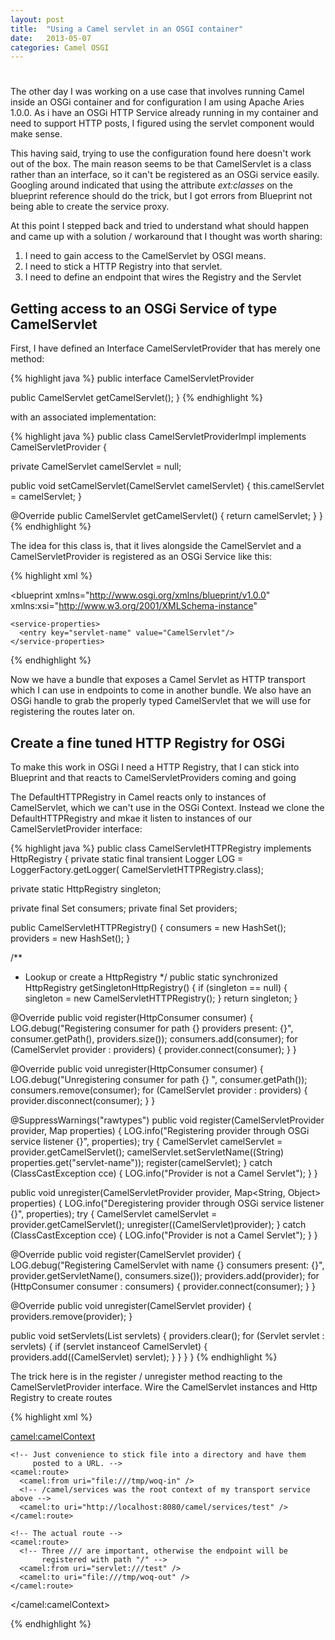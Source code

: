 ```yaml
---
layout: post
title:  "Using a Camel servlet in an OSGI container" 
date:   2013-05-07 
categories: Camel OSGI
---
```

# 

The other day I was working on a use case that involves running Camel inside an OSGi container and for configuration I am using Apache Aries 1.0.0. As i have an OSGi HTTP Service already running in my container and need to support HTTP posts, I figured using the servlet component would make sense.

This having said, trying to use the configuration found here doesn't work out of the box. The main reason seems to be that CamelServlet is a class rather than an interface, so it can't be registered as an OSGi service easily. Googling around indicated that using the attribute *ext:classes* on the blueprint reference should do the trick, but I got errors from Blueprint not being able to create the service proxy.

At this point I stepped back and tried to understand what should happen and came up with a solution / workaround that I thought was worth sharing:

1. I need to gain access to the CamelServlet by OSGI means.
1. I need to stick a HTTP Registry into that servlet.
1. I need to define an endpoint that wires the Registry and the Servlet

## Getting access to an OSGi Service of type CamelServlet 

First, I have defined an Interface CamelServletProvider that has merely one method:

{% highlight java %}
public interface CamelServletProvider

  public CamelServlet getCamelServlet();
}
{% endhighlight %}

with an associated implementation:

{% highlight java %}
public class CamelServletProviderImpl implements CamelServletProvider {

  private CamelServlet camelServlet = null;

  public void setCamelServlet(CamelServlet camelServlet) {
    this.camelServlet = camelServlet;
  }

  @Override
  public CamelServlet getCamelServlet() {
    return camelServlet;
  }
}
{% endhighlight %}

The idea for this class is, that it lives alongside the CamelServlet and a CamelServletProvider is registered as an OSGi Service like this:

{% highlight xml %}
<?xml version="1.0" encoding="UTF-8" standalone="no"?>

<blueprint
  xmlns="http://www.osgi.org/xmlns/blueprint/v1.0.0"
  xmlns:xsi="http://www.w3.org/2001/XMLSchema-instance"
  >

  <bean 
    id="camelServlet" 
    class="org.apache.camel.component.servlet.CamelHttpTransportServlet" />

  <bean 
    id="servletProvider" 
    class="de.woq.camel.sib.servlet.internal.CamelServletProviderImpl">
    <property name="camelServlet" ref="camelServlet" />
  </bean>

  <service ref="camelServlet" interface="javax.servlet.Servlet" >
    <service-properties>
      <entry key="alias" value="/camel/services" />
      <entry key="matchOnUriPrefix" value="true" />
      <entry key="servlet-name" value="CamelServlet"/>
      <entry key="osgi.web.contextpath" value="/camel/services" />
    </service-properties>
  </service>

  <service 
    ref="servletProvider"
    interface="de.woq.camel.sib.servlet.CamelServletProvider">

    <service-properties>
      <entry key="servlet-name" value="CamelServlet"/>
    </service-properties>
  </service>

</blueprint>
{% endhighlight %}

Now we have a bundle that exposes a Camel Servlet as HTTP transport which I can use in endpoints to come in another bundle. We also have an OSGi handle to grab the properly typed CamelServlet that we will use for registering the routes later on.

## Create a fine tuned HTTP Registry for OSGi   

To make this work in OSGi I need a HTTP Registry, that I can stick into Blueprint and that reacts to CamelServletProviders coming and going 

The DefaultHTTPRegistry in Camel reacts only to instances of CamelServlet, which we can't use in the OSGi Context. Instead we clone the DefaultHTTPRegistry and mkae it listen to instances of our CamelServletProvider interface:

{% highlight java %}
public class  CamelServletHTTPRegistry implements HttpRegistry {
  private static final transient Logger LOG = LoggerFactory.getLogger( CamelServletHTTPRegistry.class);

  private static HttpRegistry singleton;

  private final Set consumers;
  private final Set providers;

  public  CamelServletHTTPRegistry() {
    consumers = new HashSet();
    providers = new HashSet();
  }

  /**
   * Lookup or create a HttpRegistry
   */
  public static synchronized HttpRegistry getSingletonHttpRegistry() {
    if (singleton == null) {
      singleton = new  CamelServletHTTPRegistry();
    }
    return singleton;
  }

  @Override
  public void register(HttpConsumer consumer) {
    LOG.debug("Registering consumer for path {} providers present: {}",
     consumer.getPath(), providers.size());
    consumers.add(consumer);
    for (CamelServlet provider : providers) {
      provider.connect(consumer);
    }
  }

  @Override
  public void unregister(HttpConsumer consumer) {
    LOG.debug("Unregistering consumer for path {} ", consumer.getPath());
    consumers.remove(consumer);
    for (CamelServlet provider : providers) {
      provider.disconnect(consumer);
    }
  }

  @SuppressWarnings("rawtypes")
  public void register(CamelServletProvider provider, Map properties) {
    LOG.info("Registering provider through OSGi service listener {}", properties);
    try {
      CamelServlet camelServlet = provider.getCamelServlet();
      camelServlet.setServletName((String) properties.get("servlet-name"));
      register(camelServlet);
    } catch (ClassCastException cce) {
      LOG.info("Provider is not a Camel Servlet");
    }
  }

  public void unregister(CamelServletProvider provider, Map<String, Object> properties) {
    LOG.info("Deregistering provider through OSGi service listener {}", properties);
    try {
      CamelServlet camelServlet = provider.getCamelServlet();
      unregister((CamelServlet)provider);
    } catch (ClassCastException cce) {
      LOG.info("Provider is not a Camel Servlet");
    }
  }

  @Override
  public void register(CamelServlet provider) {
    LOG.debug("Registering CamelServlet with name {} consumers present: {}",
     provider.getServletName(), consumers.size());
    providers.add(provider);
    for (HttpConsumer consumer : consumers) {
      provider.connect(consumer);
    }
  }

  @Override
  public void unregister(CamelServlet provider) {
    providers.remove(provider);
  }

  public void setServlets(List servlets) {
    providers.clear();
    for (Servlet servlet : servlets) {
      if (servlet instanceof CamelServlet) {
        providers.add((CamelServlet) servlet);
      }
    }
  }
}
{% endhighlight %}

The trick here is in the register / unregister method reacting to the CamelServletProvider interface.
Wire the CamelServlet instances and Http Registry to create routes

{% highlight xml %}

<?xml version="1.0" encoding="UTF-8" standalone="no"?>

<blueprint
  xmlns="http://www.osgi.org/xmlns/blueprint/v1.0.0"
  xmlns:camel="http://camel.apache.org/schema/blueprint"
  xmlns:xsi="http://www.w3.org/2001/XMLSchema-instance"
  xsi:schemaLocation="
  http://camel.apache.org/schema/blueprint
  http://camel.apache.org/schema/blueprint/camel-blueprint-2.10.3.xsd
">

  <!-- Create an instance of the cloned and modified registry -->
  <bean id="httpRegistry" class="de.woq.camel.sib.http.CamelServletHTTPRegistry" />

  <!-- Get hold of the Servlet Provider by its interface and servlet name -->
  <reference
    interface="de.woq.camel.sib.servlet.CamelServletProvider"
    filter="(servlet-name=CamelServlet)"
    timeout="1000">
    <reference-listener 
      ref="httpRegistry" 
      bind-method="register"
      unbind-method="unregister" />
  </reference>

  <!-- Create the servlet component -->
  <bean 
    id="servlet"
    class="org.apache.camel.component.servlet.ServletComponent">
    <property name="httpRegistry" ref="httpRegistry" />
  </bean>

  <camel:camelContext>

    <!-- Just convenience to stick file into a directory and have them
         posted to a URL. -->
    <camel:route>
      <camel:from uri="file:///tmp/woq-in" />
      <!-- /camel/services was the root context of my transport service above -->
      <camel:to uri="http://localhost:8080/camel/services/test" />
    </camel:route>

    <!-- The actual route -->
    <camel:route>
      <!-- Three /// are important, otherwise the endpoint will be
           registered with path "/" -->
      <camel:from uri="servlet:///test" />
      <camel:to uri="file:///tmp/woq-out" />
    </camel:route>

  </camel:camelContext>

</blueprint>
{% endhighlight %}
